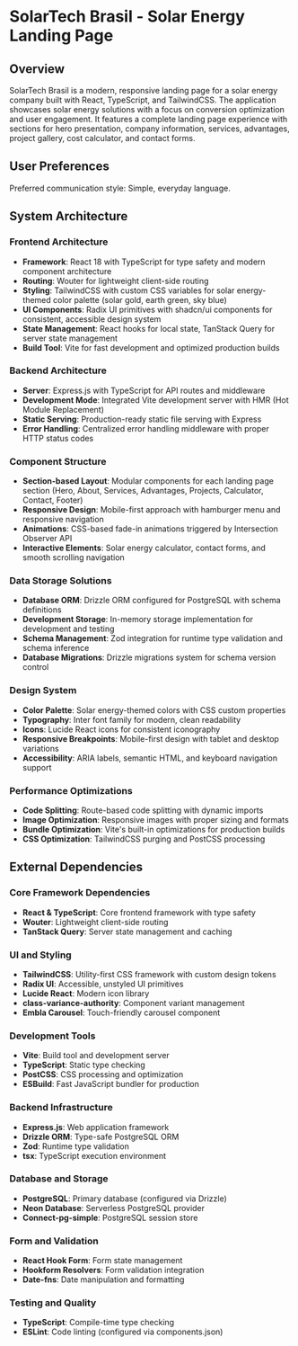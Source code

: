# SolarTech Brasil - Solar Energy Landing Page

## Overview

SolarTech Brasil is a modern, responsive landing page for a solar energy company built with React, TypeScript, and TailwindCSS. The application showcases solar energy solutions with a focus on conversion optimization and user engagement. It features a complete landing page experience with sections for hero presentation, company information, services, advantages, project gallery, cost calculator, and contact forms.

## User Preferences

Preferred communication style: Simple, everyday language.

## System Architecture

### Frontend Architecture
- **Framework**: React 18 with TypeScript for type safety and modern component architecture
- **Routing**: Wouter for lightweight client-side routing
- **Styling**: TailwindCSS with custom CSS variables for solar energy-themed color palette (solar gold, earth green, sky blue)
- **UI Components**: Radix UI primitives with shadcn/ui components for consistent, accessible design system
- **State Management**: React hooks for local state, TanStack Query for server state management
- **Build Tool**: Vite for fast development and optimized production builds

### Backend Architecture
- **Server**: Express.js with TypeScript for API routes and middleware
- **Development Mode**: Integrated Vite development server with HMR (Hot Module Replacement)
- **Static Serving**: Production-ready static file serving with Express
- **Error Handling**: Centralized error handling middleware with proper HTTP status codes

### Component Structure
- **Section-based Layout**: Modular components for each landing page section (Hero, About, Services, Advantages, Projects, Calculator, Contact, Footer)
- **Responsive Design**: Mobile-first approach with hamburger menu and responsive navigation
- **Animations**: CSS-based fade-in animations triggered by Intersection Observer API
- **Interactive Elements**: Solar energy calculator, contact forms, and smooth scrolling navigation

### Data Storage Solutions
- **Database ORM**: Drizzle ORM configured for PostgreSQL with schema definitions
- **Development Storage**: In-memory storage implementation for development and testing
- **Schema Management**: Zod integration for runtime type validation and schema inference
- **Database Migrations**: Drizzle migrations system for schema version control

### Design System
- **Color Palette**: Solar energy-themed colors with CSS custom properties
- **Typography**: Inter font family for modern, clean readability
- **Icons**: Lucide React icons for consistent iconography
- **Responsive Breakpoints**: Mobile-first design with tablet and desktop variations
- **Accessibility**: ARIA labels, semantic HTML, and keyboard navigation support

### Performance Optimizations
- **Code Splitting**: Route-based code splitting with dynamic imports
- **Image Optimization**: Responsive images with proper sizing and formats
- **Bundle Optimization**: Vite's built-in optimizations for production builds
- **CSS Optimization**: TailwindCSS purging and PostCSS processing

## External Dependencies

### Core Framework Dependencies
- **React & TypeScript**: Core frontend framework with type safety
- **Wouter**: Lightweight client-side routing
- **TanStack Query**: Server state management and caching

### UI and Styling
- **TailwindCSS**: Utility-first CSS framework with custom design tokens
- **Radix UI**: Accessible, unstyled UI primitives
- **Lucide React**: Modern icon library
- **class-variance-authority**: Component variant management
- **Embla Carousel**: Touch-friendly carousel component

### Development Tools
- **Vite**: Build tool and development server
- **TypeScript**: Static type checking
- **PostCSS**: CSS processing and optimization
- **ESBuild**: Fast JavaScript bundler for production

### Backend Infrastructure
- **Express.js**: Web application framework
- **Drizzle ORM**: Type-safe PostgreSQL ORM
- **Zod**: Runtime type validation
- **tsx**: TypeScript execution environment

### Database and Storage
- **PostgreSQL**: Primary database (configured via Drizzle)
- **Neon Database**: Serverless PostgreSQL provider
- **Connect-pg-simple**: PostgreSQL session store

### Form and Validation
- **React Hook Form**: Form state management
- **Hookform Resolvers**: Form validation integration
- **Date-fns**: Date manipulation and formatting

### Testing and Quality
- **TypeScript**: Compile-time type checking
- **ESLint**: Code linting (configured via components.json)